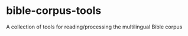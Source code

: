bible-corpus-tools
==================

A collection of tools for reading/processing the multilingual Bible corpus
